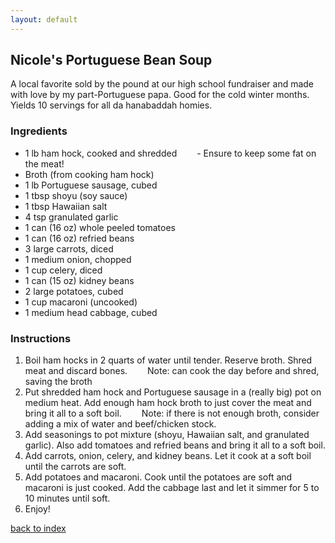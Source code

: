 ```yaml
---
layout: default
---
```


<!---
This is a comment. Note the triple dash to start, but double to end
-->

## Nicole's Portuguese Bean Soup
<!---
Nicole Baptist
nbaptist16
-->
A local favorite sold by the pound at our high school fundraiser and made with love by my part-Portuguese papa. Good for the cold winter months. Yields 10 servings for all da hanabaddah homies.

### Ingredients
- 1 lb ham hock, cooked and shredded
&emsp;&emsp;- Ensure to keep some fat on the meat!
- Broth (from cooking ham hock)
- 1 lb Portuguese sausage, cubed
- 1 tbsp shoyu (soy sauce)
- 1 tbsp Hawaiian salt
- 4 tsp granulated garlic
- 1 can (16 oz) whole peeled tomatoes
- 1 can (16 oz) refried beans
- 3 large carrots, diced
- 1 medium onion, chopped
- 1 cup celery, diced
- 1 can (15 oz) kidney beans
- 2 large potatoes, cubed
- 1 cup macaroni (uncooked)
- 1 medium head cabbage, cubed

### Instructions
1. Boil ham hocks in 2 quarts of water until tender. Reserve broth. Shred meat and discard bones.
&emsp;&emsp;Note: can cook the day before and shred, saving the broth
2. Put shredded ham hock and Portuguese sausage in a (really big) pot on medium heat. Add enough ham hock broth to just cover the meat and bring it all to a soft boil.
&emsp;&emsp;Note: if there is not enough broth, consider adding a mix of water and beef/chicken stock.
3. Add seasonings to pot mixture (shoyu, Hawaiian salt, and granulated garlic). Also add tomatoes and refried beans and bring it all to a soft boil.
4. Add carrots, onion, celery, and kidney beans. Let it cook at a soft boil until the carrots are soft.
5. Add potatoes and macaroni. Cook until the potatoes are soft and macaroni is just cooked. Add the cabbage last and let it simmer for 5 to 10 minutes until soft.
6. Enjoy!

<!--
Keep this link to return to the index
-->
[back to index](../)